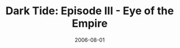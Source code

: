 ---
mission_id: dtide3
slug: "dark-tide-episode-iii-eye-of-the-empire"
editorsChoice:
title: "Dark Tide: Episode III - Eye of the Empire"
authors: 
    - "Patrick Haslow"
    - "Matthew Hallaron"
    - "Barry Brien"
date: 2006-08-01
filename: "/missions/dtide3.zip"
description: "After attempting to free his partner Jan Ors from the wily and corrupt Prefect Talmont, Kyle Katarn was captured by the Imperial forces of the Tatooine Garrison. Katarn discovered that the sinister Prince Xizor had nearly complete control over the garrison, but his motives for capturing Jan remain a mystery. Being held captive on board the Imperial Shuttle Phormaishue, Katarn's plans to liberate his friend face a grim ending..."
cover:
levelReplaced:	JABSHIP
difficulty: yes
bm:	yes
fme: yes
wax: yes
three_do: yes
voc: yes
gmd: yes
vue: yes
lfd: yes
base: "New level from scratch" 
editors: "Dark Forge 1.2, WDFUSE"

---